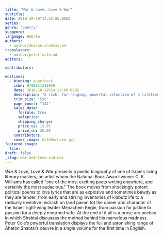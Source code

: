 ```yaml
---
title: "War & Love, Love & War"
subtitle:
date: 2010-10-29T14:28:00.000Z
series:
genre: "poetry"
subgenre:
language: Hebrew
authors:
  - author/aharon-shabtai.md
translators:
  - author/peter-cole.md
editors:

contributors:

editions:
  - binding: paperback
    isbn: 9780811218900
    date: 2010-10-29T14:28:00.000Z
    description: "A rich, far-ranging, powerful selection of a lifetime's work by the Israeli poet Aharon Shabtai, _one of the most exciting writers working in Hebrew today_ (Ha'aretz). "
    trim_size: "5x8"
    page_count: "144"
    sales_data:
      forsale: true
      saleprice:
      shipping_charge:
      price_us: 15.95
      price_cn: 20.00
    contributors:
    cover_image: ColeWarLove.jpg
featured_image:
  file:
draft: false
_slug: war-and-love-and-war
---
```


_War & Love, Love & War_ presents a poetic biography of one of Israel’s living literary masters, an artist whom the National Book Award-winner C. K. Williams has called "one of the most exciting poets writing anywhere, and certainly the most audacious." The book moves from shockingly potent political poems to love lyrics that are as explosive and sometimes bawdy as they are tender; from early and stirring inventories of kibbutz life to a radically inventive midrash on (and paean to) the career and character of the Israeli right-wing leader Menachem Begin; from passion for justice to passion for a deeply mourned wife. At the end of it all is a prose ars poetica in which Shabtai discusses the method behind his marvelous madness. Peter Cole’s powerful translation displays the full and astonishing range of Aharon Shabtai’s oeuvre in a single volume for the first time in English.

